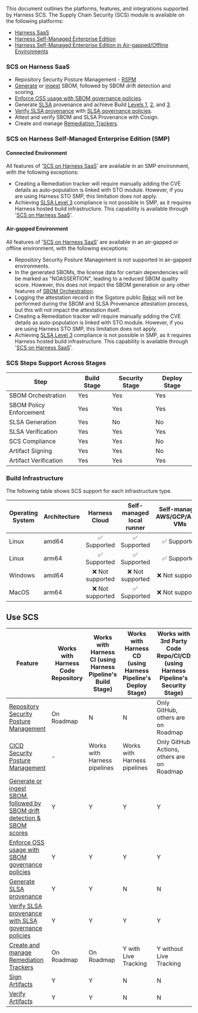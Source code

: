 This document outlines the platforms, features, and integrations supported by Harness SCS.
The Supply Chain Security (SCS) module is available on the following platforms:
- [Harness SaaS](#scs-on-harness-saas)
- [Harness Self-Managed Enterprise Edition](#connected-environment)
- [Harness Self-Managed Enterprise Edition in Air-gapped/Offline Environments](#air-gapped-environment)

### SCS on Harness SaaS
- Repository Security Posture Management - [RSPM](/docs/software-supply-chain-assurance/manage-risk-and-compliance/repository-security-posture-management-rspm)
- [Generate](/docs/software-supply-chain-assurance/open-source-management/generate-sbom-for-repositories) or [ingest](/docs/software-supply-chain-assurance/open-source-management/ingest-sbom-data) SBOM, followed by SBOM drift detection and scoring.
- [Enforce OSS usage with SBOM governance policies](/docs/software-supply-chain-assurance/open-source-management/enforce-sbom-policies).
- Generate [SLSA](/docs/software-supply-chain-assurance/artifact-security/slsa/generate-slsa) provenance and achieve Build [Levels 1](/docs/software-supply-chain-assurance/artifact-security/slsa/overview#how-to-comply-with-slsa-level-1), [2](/docs/software-supply-chain-assurance/artifact-security/slsa/overview#how-to-comply-with-slsa-level-2), and [3](/docs/software-supply-chain-assurance/artifact-security/slsa/overview#how-to-comply-with-slsa-level-3).
- [Verify SLSA provenance](/docs/software-supply-chain-assurance/artifact-security/slsa/verify-slsa) with [SLSA governance policies](/docs/software-supply-chain-assurance/artifact-security/slsa/verify-slsa#enforce-policies-on-slsa-provenance).
- Attest and verify SBOM and SLSA Provenance with Cosign.
- Create and manage [Remediation Trackers](/docs/software-supply-chain-assurance/open-source-management/remediation-tracker/create-remediation-tracker).

### SCS on Harness Self-Managed Enterprise Edition (SMP)

#### Connected Environment
All features of '[SCS on Harness SaaS](#scs-on-harness-saas)' are available in an SMP environment, with the following exceptions:

- Creating a Remediation tracker will require manually adding the CVE details as auto-population is linked with STO module. However, if you are using Harness STO SMP, this limitation does not apply.
- Achieving [SLSA Level 3](/docs/software-supply-chain-assurance/artifact-security/slsa/overview#how-to-comply-with-slsa-level-3) compliance is not possible in SMP, as it requires Harness hosted build infrastructure. This capability is available through '[SCS on Harness SaaS](#scs-on-harness-saas)'.


#### Air-gapped Environment
All features of '[SCS on Harness SaaS](#scs-on-harness-saas)' are available in an air-gapped or offline environment, with the following exceptions:

- Repository Security Posture Management is not supported in air-gapped environments.
- In the generated SBOMs, the license data for certain dependencies will be marked as "NOASSERTION", leading to a reduced SBOM quality score. However, this does not impact the SBOM generation or any other features of [SBOM Orchestration](/docs/software-supply-chain-assurance/open-source-management/generate-sbom-for-repositories).
- Logging the attestation record in the Sigstore public [Rekor](https://docs.sigstore.dev/logging/overview/) will not be performed during the SBOM and SLSA Provenance attestation process, but this will not impact the attestation itself.
- Creating a Remediation tracker will require manually adding the CVE details as auto-population is linked with STO module. However, if you are using Harness STO SMP, this limitation does not apply.
- Achieving [SLSA Level 3](/docs/software-supply-chain-assurance/artifact-security/slsa/overview#how-to-comply-with-slsa-level-3) compliance is not possible in SMP, as it requires Harness hosted build infrastructure. This capability is available through '[SCS on Harness SaaS](#scs-on-harness-saas)'.

### SCS Steps Support Across Stages

| Step                     | Build Stage | Security Stage | Deploy Stage |
|--------------------------|-------------|----------------|--------------|
| SBOM Orchestration        | Yes         | Yes            | Yes          |
| SBOM Policy Enforcement          | Yes         | Yes            | Yes          |
| SLSA Generation           | Yes         | No             | No           |
| SLSA Verification         | Yes         | Yes            | Yes          |
| SCS Compliance            | Yes         | Yes            | No           |
| Artifact Signing          | Yes         | Yes            | No           |
| Artifact Verification     | Yes         | Yes            | Yes          |



### Build Infrastructure

The following table shows SCS support for each infrastructure type.

<table>
    <thead>
        <tr>
            <th>Operating System</th>
            <th>Architecture</th>
            <th>Harness Cloud</th>
            <th>Self-managed local runner</th>
            <th>Self-managed AWS/GCP/Azure VMs</th>
            <th>Self-managed Kubernetes cluster</th>
        </tr>
    </thead>
    <tbody>
        <tr>
            <td>Linux</td>
            <td>amd64</td>
            <td align="center">✅ Supported</td>
            <td align="center">✅ Supported</td>
            <td align="center">✅ Supported</td>
            <td align="center">✅ Supported</td>
        </tr>
        <tr>
            <td>Linux</td>
            <td>arm64</td>
            <td align="center">✅ Supported</td>
            <td align="center">✅ Supported</td>
            <td align="center">✅ Supported</td>
            <td align="center">✅ Supported</td>
        </tr>
        <tr>
            <td>Windows</td>
            <td>amd64</td>
            <td align="center">❌ Not supported</td>
            <td align="center">❌ Not supported</td>
            <td align="center">❌ Not supported</td>
            <td align="center">❌ Not supported</td>
        </tr>
        <tr>
            <td>MacOS</td>
            <td>arm64</td>
            <td align="center">❌ Not supported</td>
            <td align="center">✅ Supported</td>
            <td align="center">❌ Not supported</td>
            <td align="center">❌ Not supported</td>
        </tr>
    </tbody>
</table>


## Use SCS

| **Feature** | **Works with Harness Code Repository** | **Works with Harness CI (using Harness Pipeline's Build Stage)**   | **Works with Harness CD (using Harness Pipeline's Deploy Stage)** | **Works with 3rd Party Code Repo/CI/CD (using Harness Pipeline's Security Stage)**  |
|--|--|--|--|--|
|[Repository Security Posture Management](/docs/software-supply-chain-assurance/manage-risk-and-compliance/repository-security-posture-management-rspm) | On Roadmap | N | N | Only GitHub, others are on Roadmap |
|[CICD Security Posture Management](/docs/software-supply-chain-assurance/manage-risk-and-compliance/cicd-security-posture-management-cicdspm) | - | Works with Harness pipelines | Works with Harness pipelines | Only GitHub Actions, others are on Roadmap |
|[Generate or ingest SBOM, followed by SBOM drift detection & SBOM scores](/docs/software-supply-chain-assurance/open-source-management/generate-sbom-for-repositories) | Y | Y | Y | Y |
|[Enforce OSS usage with SBOM governance policies](/docs/software-supply-chain-assurance/open-source-management/enforce-sbom-policies) | Y | Y | Y | Y |
|[Generate SLSA provenance](/docs/software-supply-chain-assurance/artifact-security/slsa/generate-slsa) | Y | Y | N | N |
|[Verify SLSA provenance with SLSA governance policies](/docs/software-supply-chain-assurance/artifact-security/slsa/verify-slsa) | Y | Y | Y | Y |
|[Create and manage Remediation Trackers](/docs/software-supply-chain-assurance/open-source-management/remediation-tracker/create-remediation-tracker) | On Roadmap | On Roadmap | Y with Live Tracking | Y without Live Tracking |
|[Sign Artifacts](/docs/software-supply-chain-assurance/artifact-security/sign-verify/sign-artifacts) | Y | Y | N | N |
|[Verify Artifacts](/docs/software-supply-chain-assurance/artifact-security/sign-verify/verify-signed-artifacts) | Y | Y | N | N |